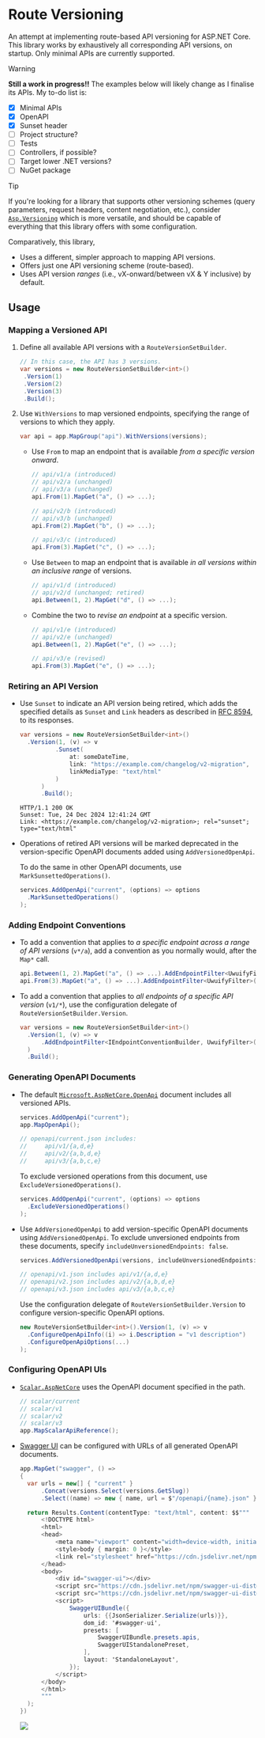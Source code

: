 # Route Versioning

An attempt at implementing route-based API versioning for ASP.NET Core. This library works by
exhaustively all corresponding API versions, on startup. Only minimal APIs are currently supported.

> [!WARNING]
>
> **Still a work in progress!!** The examples below will likely change as I finalise its APIs. My
> to-do list is:
>
> - [x] Minimal APIs
> - [x] OpenAPI
> - [x] Sunset header
> - [ ] Project structure?
> - [ ] Tests
> - [ ] Controllers, if possible?
> - [ ] Target lower .NET versions?
> - [ ] NuGet package

> [!TIP]
>
> If you're looking for a library that supports other versioning schemes (query parameters, request
> headers, content negotiation, etc.), consider
> [`Asp.Versioning`](https://github.com/dotnet/aspnet-api-versioning) which is more versatile, and
> should be capable of everything that this library offers with some configuration.
>
> Comparatively, this library,
>
> - Uses a different, simpler approach to mapping API versions.
> - Offers just one API versioning scheme (route-based).
> - Uses API version _ranges_ (i.e., vX-onward/between vX & Y inclusive) by default.

## Usage

### Mapping a Versioned API

1. Define all available API versions with a `RouteVersionSetBuilder`.

   ```csharp
   // In this case, the API has 3 versions.
   var versions = new RouteVersionSetBuilder<int>()
   	.Version(1)
   	.Version(2)
   	.Version(3)
   	.Build();
   ```

2. Use `WithVersions` to map versioned endpoints, specifying the range of versions to which they
   apply.

   ```csharp
   var api = app.MapGroup("api").WithVersions(versions);
   ```

   - Use `From` to map an endpoint that is available _from a specific version onward_.

     ```csharp
     // api/v1/a (introduced)
     // api/v2/a (unchanged)
     // api/v3/a (unchanged)
     api.From(1).MapGet("a", () => ...);

     // api/v2/b (introduced)
     // api/v3/b (unchanged)
     api.From(2).MapGet("b", () => ...);

     // api/v3/c (introduced)
     api.From(3).MapGet("c", () => ...);
     ```

   - Use `Between` to map an endpoint that is available _in all versions within an inclusive range_
     of versions.

     ```csharp
     // api/v1/d (introduced)
     // api/v2/d (unchanged; retired)
     api.Between(1, 2).MapGet("d", () => ...);
     ```

   - Combine the two to _revise an endpoint_ at a specific version.

     ```csharp
     // api/v1/e (introduced)
     // api/v2/e (unchanged)
     api.Between(1, 2).MapGet("e", () => ...);

     // api/v3/e (revised)
     api.From(3).MapGet("e", () => ...);
     ```

### Retiring an API Version

- Use `Sunset` to indicate an API version being retired, which adds the specified details as
  `Sunset` and `Link` headers as described in
  [RFC 8594](https://datatracker.ietf.org/doc/html/rfc8594), to its responses.

  ```csharp
  var versions = new RouteVersionSetBuilder<int>()
  	.Version(1, (v) => v
  			.Sunset(
  				at: someDateTime,
  				link: "https://example.com/changelog/v2-migration",
  				linkMediaType: "text/html"
  			)
    	)
     	.Build();
  ```

  ```http
  HTTP/1.1 200 OK
  Sunset: Tue, 24 Dec 2024 12:41:24 GMT
  Link: <https://example.com/changelog/v2-migration>; rel="sunset"; type="text/html"
  ```

- Operations of retired API versions will be marked deprecated in the version-specific OpenAPI
  documents added using `AddVersionedOpenApi`.

  To do the same in other OpenAPI documents, use `MarkSunsettedOperations()`.

  ```csharp
  services.AddOpenApi("current", (options) => options
  	.MarkSunsettedOperations()
  );
  ```

### Adding Endpoint Conventions

- To add a convention that applies to _a specific endpoint across a range of API versions_ (`v*/a`),
  add a convention as you normally would, after the `Map*` call.

  ```csharp
  api.Between(1, 2).MapGet("a", () => ...).AddEndpointFilter<UwuifyFilter>();
  api.From(3).MapGet("a", () => ...).AddEndpointFilter<UwuifyFilter>();
  ```

- To add a convention that applies to _all endpoints of a specific API version_ (`v1/*`), use the
  configuration delegate of `RouteVersionSetBuilder.Version`.

  ```csharp
  var versions = new RouteVersionSetBuilder<int>()
   	.Version(1, (v) => v
  		.AddEndpointFilter<IEndpointConventionBuilder, UwuifyFilter>()
  	)
   	.Build();
  ```

### Generating OpenAPI Documents

- The default
  [`Microsoft.AspNetCore.OpenApi`](https://www.nuget.org/packages/Microsoft.AspNetCore.OpenApi)
  document includes all versioned APIs.

  ```csharp
  services.AddOpenApi("current");
  app.MapOpenApi();

  // openapi/current.json includes:
  //     api/v1/{a,d,e}
  //     api/v2/{a,b,d,e}
  //     api/v3/{a,b,c,e}
  ```

  To exclude versioned operations from this document, use `ExcludeVersionedOperations()`.

  ```csharp
  services.AddOpenApi("current", (options) => options
  	.ExcludeVersionedOperations()
  );
  ```

- Use `AddVersionedOpenApi` to add version-specific OpenAPI documents using `AddVersionedOpenApi`.
  To exclude unversioned endpoints from these documents, specify
  `includeUnversionedEndpoints: false`.

  ```csharp
  services.AddVersionedOpenApi(versions, includeUnversionedEndpoints: false);

  // openapi/v1.json includes api/v1/{a,d,e}
  // openapi/v2.json includes api/v2/{a,b,d,e}
  // openapi/v3.json includes api/v3/{a,b,c,e}
  ```

  Use the configuration delegate of `RouteVersionSetBuilder.Version` to configure version-specific
  OpenAPI options.

  ```csharp
  new RouteVersionSetBuilder<int>().Version(1, (v) => v
  	.ConfigureOpenApiInfo((i) => i.Description = "v1 description")
  	.ConfigureOpenApiOptions(...)
  );
  ```

### Configuring OpenAPI UIs

- [`Scalar.AspNetCore`](https://www.nuget.org/packages/Scalar.AspNetCore) uses the OpenAPI document
  specified in the path.

  ```csharp
  // scalar/current
  // scalar/v1
  // scalar/v2
  // scalar/v3
  app.MapScalarApiReference();
  ```

- [Swagger UI](https://github.com/swagger-api/swagger-ui) can be configured with URLs of all
  generated OpenAPI documents.

  ```csharp
  app.MapGet("swagger", () =>
  {
  	var urls = new[] { "current" }
  		.Concat(versions.Select(versions.GetSlug))
  		.Select((name) => new { name, url = $"/openapi/{name}.json" });

  	return Results.Content(contentType: "text/html", content: $$"""
  		<!DOCTYPE html>
  		<html>
  		<head>
  			<meta name="viewport" content="width=device-width, initial-scale=1" />
  			<style>body { margin: 0 }</style>
  			<link rel="stylesheet" href="https://cdn.jsdelivr.net/npm/swagger-ui-dist@5.18.2/swagger-ui.css" />
  		</head>
  		<body>
  			<div id="swagger-ui"></div>
  			<script src="https://cdn.jsdelivr.net/npm/swagger-ui-dist@5.18.2/swagger-ui-bundle.js"></script>
  			<script src="https://cdn.jsdelivr.net/npm/swagger-ui-dist@5.18.2/swagger-ui-standalone-preset.js"></script>
  			<script>
  				SwaggerUIBundle({
  					urls: {{JsonSerializer.Serialize(urls)}},
  					dom_id: '#swagger-ui',
  					presets: [
  						SwaggerUIBundle.presets.apis,
  						SwaggerUIStandalonePreset,
  					],
  					layout: 'StandaloneLayout',
  				});
  			</script>
  		</body>
  		</html>
  		"""
  	);
  })
  ```

  ![](./img/swagger.png)
